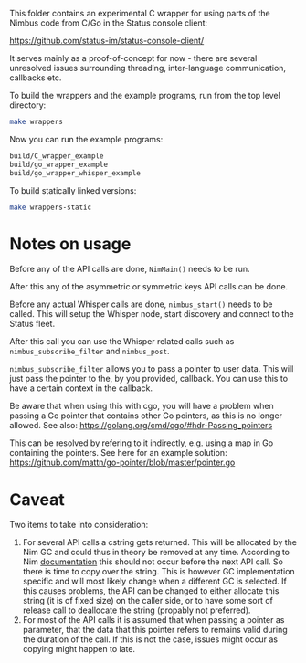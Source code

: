This folder contains an experimental C wrapper for using parts of the Nimbus
code from C/Go in the Status console client:

https://github.com/status-im/status-console-client/

It serves mainly as a proof-of-concept for now - there are several unresolved
issues surrounding threading, inter-language communication, callbacks etc.

To build the wrappers and the example programs, run from the top level directory:

```bash
make wrappers
```

Now you can run the example programs:

```bash
build/C_wrapper_example
build/go_wrapper_example
build/go_wrapper_whisper_example
```

To build statically linked versions:

```bash
make wrappers-static
```

# Notes on usage
Before any of the API calls are done, `NimMain()` needs to be run.

After this any of the asymmetric or symmetric keys API calls can be done.

Before any actual Whisper calls are done, `nimbus_start()` needs to be called.
This will setup the Whisper node, start discovery and connect to the Status
fleet.

After this call you can use the Whisper related calls such as
`nimbus_subscribe_filter` and `nimbus_post`.

`nimbus_subscribe_filter` allows you to pass a pointer to user data. This will
just pass the pointer to the, by you provided, callback. You can use this to
have a certain context in the callback.

Be aware that when using this with cgo, you will have a problem when passing a
Go pointer that contains other Go pointers, as this is no longer allowed.
See also: https://golang.org/cmd/cgo/#hdr-Passing_pointers

This can be resolved by refering to it indirectly, e.g. using a map in Go
containing the pointers. See here for an example solution:
https://github.com/mattn/go-pointer/blob/master/pointer.go

# Caveat
Two items to take into consideration:
1. For several API calls a cstring gets returned. This will be allocated by the
Nim GC and could thus in theory be removed at any time. According to Nim
[documentation](https://nim-lang.org/docs/backends.html#memory-management-strings-and-c-strings)
this should not occur before the next API call. So there is time to copy over
the string.
This is however GC implementation specific and will most likely change when a different GC is selected. If this causes problems, the API can be changed to
either allocate this string (it is of fixed size) on the caller side, or to have some sort of release call to deallocate the string (propably not preferred).
2. For most of the API calls it is assumed that when passing a pointer as
parameter, that the data that this pointer refers to remains valid during the
duration of the call. If this is not the case, issues might occur as copying
might happen to late.
